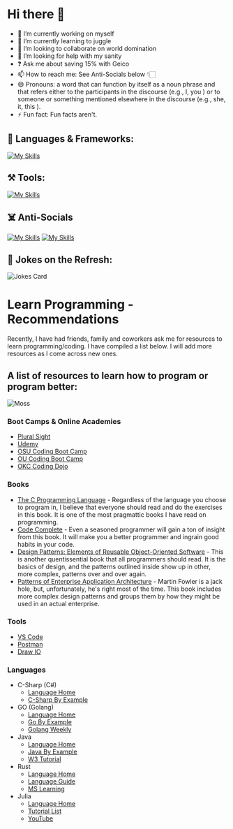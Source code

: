# Hi there 👋

- :telescope: I’m currently working on myself
- :burrito: I’m currently learning to juggle
- 👯  I’m looking to collaborate on world domination
- 🤔  I’m looking for help with my sanity
- :question: Ask me about saving 15% with Geico
- 📫  How to reach me: See Anti-Socials below 👇🏻
- 😄  Pronouns: a word that can function by itself as a noun phrase and that refers either to the participants in the discourse (e.g., I, you ) or to someone or something mentioned elsewhere in the discourse (e.g., she, it, this ).
- ⚡   Fun fact: Fun facts aren't.
  
## 💬 Languages & Frameworks:
[![My Skills](https://skillicons.dev/icons?i=c,cs,cpp,dotnet,go,graphql,java,spring,jquery,rust,js,html,css,nodejs&perline=8)](https://skillicons.dev)

## :hammer_and_pick: Tools:
[![My Skills](https://skillicons.dev/icons?i=apple,windows,linux,atom,aws,bash,bsd,docker,elasticsearch,githubactions,idea,jenkins,maven,mysql,obsidian,redhat,redis,terraform,npm,mongodb,webpack,git,github,vscode,postman,ps&perline=8)](https://skillicons.dev)

## ☠️ Anti-Socials
[![My Skills](https://skillicons.dev/icons?i=linkedin)](https://skillicons.dev)    [![My Skills](https://skillicons.dev/icons?i=discord)](https://skillicons.dev)

## 🤡 Jokes on the Refresh:
![Jokes Card](https://readme-jokes.vercel.app/api?hideBorder)

# Learn Programming - Recommendations
Recently, I have had friends, family and coworkers ask me for resources to learn programming/coding.  I have compiled a list below.  I will add more resources as I come across new ones.
## A list of resources to learn how to program or program better:
![Moss](https://www.tech-wd.com/wd/wp-content/uploads/2011/12/it-crowd-moss-300x199.jpg)

### Boot Camps & Online Academies
* [Plural Sight](https://www.pluralsight.com)
* [Udemy](https://www.udemy.com)
* [OSU Coding Boot Camp](https://osuokc.edu/tdc/bootcamp)
* [OU Coding Boot Camp](https://bootcamp.outreach.ou.edu/programs/coding)
* [OKC Coding Dojo](https://www.codingdojo.com/campus/oklahoma-city-coding-bootcamp)

### Books
* [The C Programming Language](https://a.co/d/ebfCDEY) - Regardless of the language you choose to program in, I believe that everyone should read and do the exercises in this book.  It is one of the most pragmattic books I have read on programming.
* [Code Complete](https://a.co/d/bkSqsiv) - Even a seasoned programmer will gain a ton of insight from this book.  It will make you a better programmer and ingrain good habits in your code.
* [Design Patterns: Elements of Reusable Object-Oriented Software](https://a.co/d/i7nsnDT) - This is another quentissential book that all programmers should read.  It is the basics of design, and the patterns outlined inside show up in other, more complex, patterns over and over again.
* [Patterns of Enterprise Application Architecture](https://a.co/d/3XLx55a) - Martin Fowler is a jack hole, but, unfortunately, he's right most of the time.  This book includes more complex design patterns and groups them by how they might be used in an actual enterprise.

### Tools
* [VS Code](https://code.visualstudio.com)
* [Postman](https://www.postman.com)
* [Draw IO](https://app.diagrams.net)

### Languages
* C-Sharp (C#)
  * [Language Home](https://dotnet.microsoft.com/en-us/languages/csharp)
  * [C-Sharp By Example](https://csharpbyexample.dev)
* GO (Golang)
  * [Language Home](https://go.dev)
  * [Go By Example](https://gobyexample.com)
  * [Golang Weekly](https://golangweekly.com)
* Java
  * [Language Home](https://www.java.com/en/)
  * [Java By Example](https://javabyexample.com)
  * [W3 Tutorial](https://www.w3schools.com/java/)
* Rust
  * [Language Home](https://www.rust-lang.org)
  * [Language Guide](https://rust-lang.guide)
  * [MS Learning](https://learn.microsoft.com/en-us/training/paths/rust-first-steps/)
* Julia
  * [Language Home](https://julialang.org)
  * [Tutorial List](https://julialang.org/learning/tutorials/)
  * [YouTube](https://www.youtube.com/user/JuliaLanguage/playlists)
